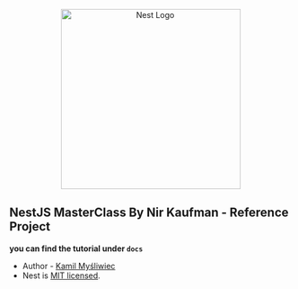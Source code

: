 <p align="center">
  <a href="http://nestjs.com/" target="blank"><img src="https://nestjs.com/img/logo_text.svg" width="320" alt="Nest Logo" /></a>
</p>

## NestJS MasterClass By Nir Kaufman -  Reference Project 

__you can find the tutorial under `docs`__
  
- Author - [Kamil Myśliwiec](https://kamilmysliwiec.com)
- Nest is [MIT licensed](LICENSE).
